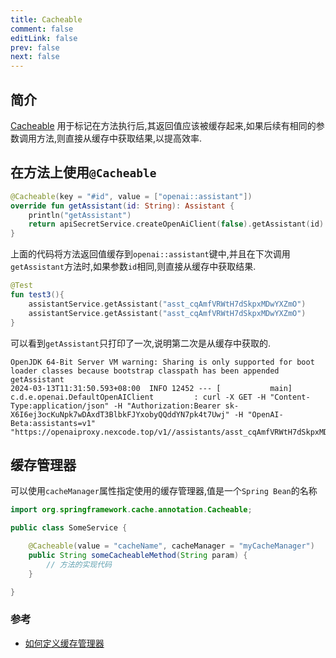 ```yaml
---
title: Cacheable
comment: false
editLink: false
prev: false
next: false
---
```


## 简介

[Cacheable](https://docs.spring.io/spring-framework/docs/current/javadoc-api/org/springframework/cache/annotation/Cacheable.html)
用于标记在方法执行后,其返回值应该被缓存起来,如果后续有相同的参数调用方法,则直接从缓存中获取结果,以提高效率.

## 在方法上使用`@Cacheable`

```kotlin
@Cacheable(key = "#id", value = ["openai::assistant"])
override fun getAssistant(id: String): Assistant {
    println("getAssistant")
    return apiSecretService.createOpenAiClient(false).getAssistant(id)
}
```

上面的代码将方法返回值缓存到`openai::assistant`键中,并且在下次调用`getAssistant`方法时,如果参数`id`相同,则直接从缓存中获取结果.

```kotlin
@Test
fun test3(){
    assistantService.getAssistant("asst_cqAmfVRWtH7dSkpxMDwYXZmO")
    assistantService.getAssistant("asst_cqAmfVRWtH7dSkpxMDwYXZmO")
}
```

可以看到`getAssistant`只打印了一次,说明第二次是从缓存中获取的.

```text
OpenJDK 64-Bit Server VM warning: Sharing is only supported for boot loader classes because bootstrap classpath has been appended
getAssistant
2024-03-13T11:31:50.593+08:00  INFO 12452 --- [           main] c.d.e.openai.DefaultOpenAIClient         : curl -X GET -H "Content-Type:application/json" -H "Authorization:Bearer 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" -H "OpenAI-Beta:assistants=v1" "https://openaiproxy.nexcode.top/v1//assistants/asst_cqAmfVRWtH7dSkpxMDwYXZmO"
```

## 缓存管理器

可以使用`cacheManager`属性指定使用的缓存管理器,值是一个`Spring Bean`的名称

```java
import org.springframework.cache.annotation.Cacheable;

public class SomeService {

    @Cacheable(value = "cacheName", cacheManager = "myCacheManager")
    public String someCacheableMethod(String param) {
        // 方法的实现代码
    }

}
```

### 参考

* [如何定义缓存管理器](./简介.md#缓存管理器)
